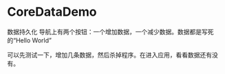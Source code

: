 # CoreDataDemo
数据持久化
导航上有两个按钮：一个增加数据，一个减少数据。数据都是写死的“Hello World”

可以先测试一下，增加几条数据，然后杀掉程序。在进入应用，看看数据还有没有。
